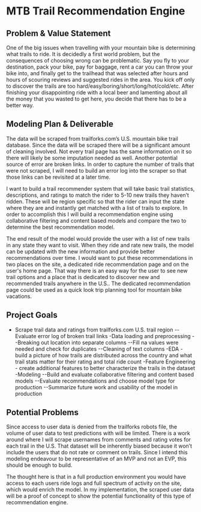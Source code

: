 # MTB Trail Recommendation Engine

## Problem & Value Statement

One of the big issues when travelling with your mountain bike is determining what trails to ride. It is decidedly a first world problem, but the consequences of choosing wrong can be problematic. Say you fly to your destination, pack your bike, pay for baggage, rent a car you can throw your bike into, and finally get to the trailhead that was selected after hours and hours of scouring reviews and suggested rides in the area. You kick off only to discover the trails are too hard/easy/boring/short/long/hot/cold/etc. After finishing your disappointing ride with a local beer and lamenting about all the money that you wasted to get here, you decide that there has to be a better way.

## Modeling Plan & Deliverable

The data will be scraped from trailforks.com’s U.S. mountain bike trail database. Since the data will be scraped there will be a significant amount of cleaning involved. Not every trail page has the same information on it so there will likely be some imputation needed as well. Another potential source of error are broken links. In order to capture the number of trails that were not scraped, I will need to build an error log into the scraper so that those links can be revisited at a later time.

I want to build a trail recommender system that will take basic trail statistics, descriptions, and ratings to match the rider to 5-10 new trails they haven’t ridden. These will be region specific so that the rider can input the state where they are and instantly get matched with a list of trails to explore. In order to accomplish this I will build a recommendation engine using collaborative filtering and content based models and compare the two to determine the best recommendation model.

The end result of the model would provide the user with a list of new trails in any state they want to visit. When they ride and rate new trails, the model can be updated with the new information and provide better recommendations over time. I would want to put these recommendations in two places on the site, a dedicated ride recommendation page and on the user's home page. That way there is an easy way for the user to see new trail options and a place that is dedicated to discover new and recommended trails anywhere in the U.S.. The dedicated recommendation page could be used as a quick look trip planning tool for mountain bike vacations.

## Project Goals

- Scrape trail data and ratings from trailforks.com U.S. trail region
--Evaluate error log of broken trail links
-Data loading and preprocessing 
--Breaking out location into separate columns
--Fill na values were needed and check for duplicates
--Cleaning of text columns
-EDA - build a picture of how trails are distributed across the country and what trail stats matter for their rating and total ride count
-Feature Engineering - create additional features to better characterize the trails in the dataset
-Modeling
--Build and evaluate collaborative filtering and content based models
--Evaluate recommendations and choose model type for production
--Summarize future work and usability of the model in production

## Potential Problems

Since access to user data is denied from the trailforks robots file, the volume of user data to test predictions with will be limited. There is a work around where I will scrape usernames from comments and rating votes for each trail in the U.S. That dataset will be inherently biased because it won’t include the users that do not rate or comment on trails. Since I intend this modeling endeavour to be representative of an MVP and not an EVP, this should be enough to build.


The thought here is that in a full production environment you would have access to each users ride logs and full spectrum of activity on the site, which would enrich the model. In my implementation, the scraped user data will be a proof of concept to show the potential functionality of this type of recommendation engine.
